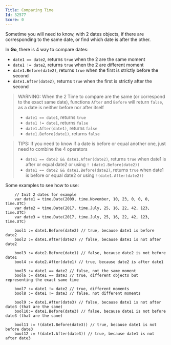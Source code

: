 ```yaml
---
Title: Comparing Time
Id: 32577
Score: 0
---
```

Sometime you will need to know, with 2 dates objects, if there are corresponding to the same date, or find which date is after the other.

In **Go**, there is 4 way to compare dates:
- `date1 == date2`, returns `true` when the 2 are the same moment
- `date1 != date2`, returns `true` when the 2 are different moment
- `date1.Before(date2)`, returns `true` when the first is strictly before the second
- `date1.After(date2)`, returns `true` when the first is strictly after the second

> WARNING: When the 2 Time to compare are the same (or correspond to the exact same date), functions `After` and `Before` will return `false`, as a date is neither before nor after itself
> - `date1 == date1`, returns `true`
> - `date1 != date1`, returns `false`
> - `date1.After(date1)`, returns `false`
> - `date1.Before(date1)`, returns `false`

<!-- break -->

> TIPS: If you need to know if a date is before or equal another one, just need to combine the 4 operators
> - `date1 == date2 && date1.After(date2)`, returns `true` when date1 is after or equal date2
>or using `! (date1.Before(date2))`
> - `date1 == date2 && date1.Before(date2)`, returns `true` when date1 is before or equal date2
>or using `!(date1.After(date2))`

Some examples to see how to use:

```
    // Init 2 dates for example
    var date1 = time.Date(2009, time.November, 10, 23, 0, 0, 0, time.UTC)
    var date2 = time.Date(2017, time.July, 25, 16, 22, 42, 123, time.UTC)
    var date3 = time.Date(2017, time.July, 25, 16, 22, 42, 123, time.UTC)

    bool1 := date1.Before(date2) // true, because date1 is before date2
    bool2 := date1.After(date2) // false, because date1 is not after date2

    bool3 := date2.Before(date1) // false, because date2 is not before date1
    bool4 := date2.After(date1) // true, because date2 is after date1

    bool5 := date1 == date2 // false, not the same moment
    bool6 := date1 == date3 // true, different objects but representing the exact same time

    bool7 := date1 != date2 // true, different moments
    bool8 := date1 != date3 // false, not different moments

    bool9 := date1.After(date3) // false, because date1 is not after date3 (that are the same)
    bool10:= date1.Before(date3) // false, because date1 is not before date3 (that are the same)

    bool11 := !(date1.Before(date3)) // true, because date1 is not before date3
    bool12 := !(date1.After(date3)) // true, because date1 is not after date3
```